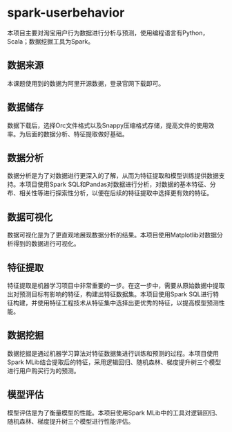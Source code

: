 # spark-userbehavior

本项目主要对淘宝用户行为数据进行分析与预测，使用编程语言有Python，Scala；数据挖掘工具为Spark。

##  **数据来源**

本课题使用到的数据为阿里开源数据，登录官网下载即可。

## **数据储存**

数据下载后，选择Orc文件格式以及Snappy压缩格式存储，提高文件的使用效率。为后面的数据分析、特征提取做好基础。

## **数据分析**

数据分析是为了对数据进行更深入的了解，从而为特征提取和模型训练提供数据支持。本项目使用Spark SQL和Pandas对数据进行分析，对数据的基本特征、分布、相关性等进行探索性分析，以便在后续的特征提取中选择更有效的特征。

## **数据可视化**

数据可视化是为了更直观地展现数据分析的结果。本项目使用Matplotlib对数据分析得到的数据进行可视化。

## **特征提取**

特征提取是机器学习项目中非常重要的一步。在这一步中，需要从原始数据中提取出对预测目标有影响的特征，构建出特征数据集。本项目使用Spark SQL进行特征构建，并使用特征工程技术从特征集中选择出更优秀的特征，以提高模型预测性能。

## **数据挖掘**

数据挖掘是通过机器学习算法对特征数据集进行训练和预测的过程。本项目使用Spark MLib结合提取后的特征，采用逻辑回归、随机森林、梯度提升树三个模型进行用户购买行为的预测。

## **模型评估**

模型评估是为了衡量模型的性能。本项目使用Spark MLib中的工具对逻辑回归、随机森林、梯度提升树三个模型进行性能评估。